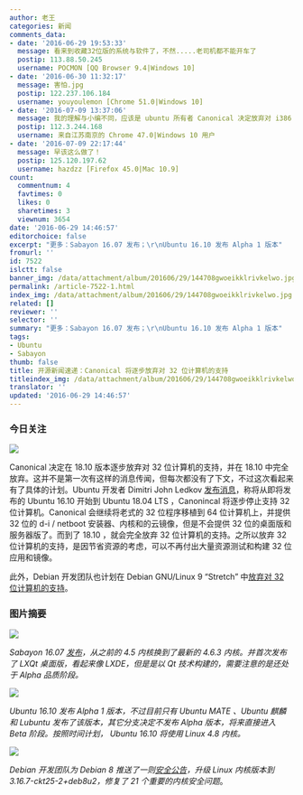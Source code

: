 ```yaml
---
author: 老王
categories: 新闻
comments_data:
- date: '2016-06-29 19:53:33'
  message: 看来到收藏32位版的系统与软件了，不然.....老司机都不能开车了
  postip: 113.88.50.245
  username: POCMON [QQ Browser 9.4|Windows 10]
- date: '2016-06-30 11:32:17'
  message: 害怕.jpg
  postip: 122.237.106.184
  username: youyoulemon [Chrome 51.0|Windows 10]
- date: '2016-07-09 13:37:06'
  message: 我的理解与小编不同，应该是 ubuntu 所有者 Canonical 决定放弃对 i386 架构的支持，而非32bit or 64 bit 的处理器的支持。32位处理器还有很长一段路要走。
  postip: 112.3.244.168
  username: 来自江苏南京的 Chrome 47.0|Windows 10 用户
- date: '2016-07-09 22:17:44'
  message: 早该这么做了！
  postip: 125.120.197.62
  username: hazdzz [Firefox 45.0|Mac 10.9]
count:
  commentnum: 4
  favtimes: 0
  likes: 0
  sharetimes: 3
  viewnum: 3654
date: '2016-06-29 14:46:57'
editorchoice: false
excerpt: "更多：Sabayon 16.07 发布；\r\nUbuntu 16.10 发布 Alpha 1 版本"
fromurl: ''
id: 7522
islctt: false
banner_img: /data/attachment/album/201606/29/144708gwoeikklrivkelwo.jpg
permalink: /article-7522-1.html
index_img: /data/attachment/album/201606/29/144708gwoeikklrivkelwo.jpg
related: []
reviewer: ''
selector: ''
summary: "更多：Sabayon 16.07 发布；\r\nUbuntu 16.10 发布 Alpha 1 版本"
tags:
- Ubuntu
- Sabayon
thumb: false
title: 开源新闻速递：Canonical 将逐步放弃对 32 位计算机的支持
titleindex_img: /data/attachment/album/201606/29/144708gwoeikklrivkelwo.jpg
translator: ''
updated: '2016-06-29 14:46:57'
---
```


### 今日关注


![](/data/attachment/album/201606/29/144708gwoeikklrivkelwo.jpg)


Canonical 决定在 18.10 版本逐步放弃对 32 位计算机的支持，并在 18.10 中完全放弃。这并不是第一次有这样的消息传闻，但每次都没有了下文，不过这次看起来有了具体的计划。Ubuntu 开发者 Dimitri John Ledkov [发布消息](https://lists.ubuntu.com/archives/ubuntu-devel/2016-June/039420.html)，称将从即将发布的 Ubuntu 16.10 开始到 Ubuntu 18.04 LTS ，Canonincal 将逐步停止支持 32 位计算机。Canonical 会继续将老式的 32 位程序移植到 64 位计算机上，并提供 32 位的 d-i / netboot 安装器、内核和的云镜像，但是不会提供 32 位的桌面版和服务器版了。而到了 18.10 ，就会完全放弃 32 位计算机的支持。之所以放弃 32 位计算机的支持，是因节省资源的考虑，可以不再付出大量资源测试和构建 32 位应用和镜像。


此外，Debian 开发团队也计划在 Debian GNU/Linux 9 “Stretch” 中[放弃对 32 位计算机的支持](/article-7322-1.html)。


### 图片摘要


![](/data/attachment/album/201606/29/141251t931mhw01rr0s1kw.jpg)


*Sabayon 16.07 [发布](http://www.sabayon.org/release/latest-monthly-release-sabayon-1511)，从之前的 4.5 内核换到了最新的 4.6.3 内核。并首次发布了 LXQt 桌面版，看起来像 LXDE，但是是以 Qt 技术构建的，需要注意的是还处于 Alpha 品质阶段。*


![](/data/attachment/album/201606/29/141754b0ispa7px7pba78e.jpg)


*Ubuntu 16.10 发布 Alpha 1 版本，不过目前只有 Ubuntu MATE 、Ubuntu 麒麟和 Lubuntu 发布了该版本，其它分支决定不发布 Alpha 版本，将来直接进入 Beta 阶段。按照时间计划， Ubuntu 16.10 将使用 Linux 4.8 内核。*


![](/data/attachment/album/201606/29/142326e3go3z3pfgg5205b.jpg)


*Debian 开发团队为 Debian 8 推送了一则[安全公告](https://lists.debian.org/debian-security-announce/2016/msg00185.html)，升级 Linux 内核版本到 3.16.7-ckt25-2+deb8u2，修复了 21 个重要的内核安全问题*。